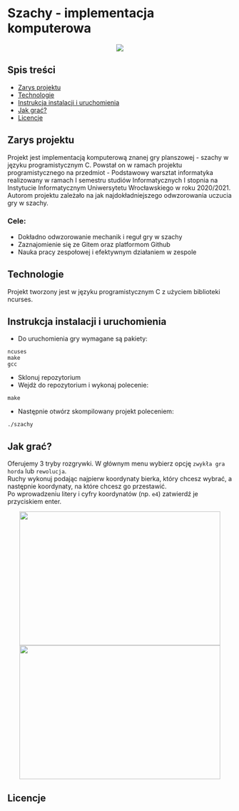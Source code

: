 # Szachy - implementacja komputerowa
<p align="center">
  <img src="https://i.imgur.com/tEQbD6K.png">
</p>

## Spis treści
* [Zarys projektu](#zarys-projektu)
* [Technologie](#technologie)
* [Instrukcja instalacji i uruchomienia](#instrukcja-instalacji-i-uruchomienia)
* [Jak grać?](#jak-grać)
* [Licencje](#licencje)

## Zarys projektu
Projekt jest implementacją komputerową znanej gry planszowej - szachy w języku programistycznym C. Powstał on w ramach projektu programistycznego na przedmiot - Podstawowy warsztat informatyka realizowany w ramach I semestru studiów Informatycznych I stopnia na Instytucie Informatycznym Uniwersytetu Wrocławskiego w roku 2020/2021. Autorom projektu zależało na jak najdokładniejszego odwzorowania uczucia gry w szachy. </br>

### Cele: 
* Dokładno odwzorowanie mechanik i reguł gry w szachy
* Zaznajomienie się ze Gitem oraz platformom Github
* Nauka pracy zespołowej i efektywnym działaniem w zespole

## Technologie
Projekt tworzony jest w języku programistycznym C z użyciem biblioteki ncurses.

## Instrukcja instalacji i uruchomienia
* Do uruchomienia gry wymagane są pakiety:
```
ncuses
make
gcc
```
* Sklonuj repozytorium
* Wejdż do repozytorium i wykonaj polecenie:
```
make
```
* Następnie otwórz skompilowany projekt poleceniem:
```
./szachy
```
## Jak grać?
Oferujemy 3 tryby rozgrywki.
W głównym menu wybierz opcję ```zwykła gra``` ```horda``` lub ```rewolucja```. <br>
Ruchy wykonuj podając najpierw koordynaty bierka, który chcesz wybrać, a następnie koordynaty, na które chcesz go przestawić.<br>
Po wprowadzeniu litery i cyfry koordynatów (np. ```e4```) zatwierdź je przyciskiem enter.

<p align="center">
  <img src="https://i.imgur.com/mvX3uA8.png" width="450" height="300"/>
  <img src="https://i.imgur.com/NH3HRmV.png" width="450" height="300"/> 
</p>

## Licencje
